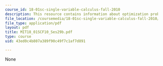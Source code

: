 ```yaml
---
course_id: 18-01sc-single-variable-calculus-fall-2010
description: This resource contains information about optimization problems.
file_location: /coursemedia/18-01sc-single-variable-calculus-fall-2010/43ed0c4b807a389f90c49f7c1af7d891_MIT18_01SCF10_Ses29b.pdf
file_type: application/pdf
layout: pdf
title: MIT18_01SCF10_Ses29b.pdf
type: course
uid: 43ed0c4b807a389f90c49f7c1af7d891

---
```

None